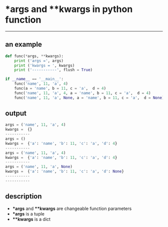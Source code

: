 ﻿# *args and **kwargs in python function
---

## an example
```python
def func(*args, **kwargs):
    print ('args =', args)
    print ('kwargs = ', kwargs)
    print ('-----------', flush = True)

if __name__ == '__main__':
    func('name', 11, 'a', 4)
    func(a = 'name', b = 11, c = 'a',  d = 4)
    func('name', 11, 'a', 4, a = 'name', b = 11, c = 'a',  d = 4)
    func('name', 11, 'a', None, a = 'name', b = 11, c = 'a',  d = None)
```

## output
```python
args = ('name', 11, 'a', 4)
kwargs =  {}
-----------
args = ()
kwargs =  {'a': 'name', 'b': 11, 'c': 'a', 'd': 4}
-----------
args = ('name', 11, 'a', 4)
kwargs =  {'a': 'name', 'b': 11, 'c': 'a', 'd': 4}
-----------
args = ('name', 11, 'a', None)
kwargs =  {'a': 'name', 'b': 11, 'c': 'a', 'd': None}
-----------
-----------
```

## description
- **\*args** and **\*\*kwargs** are changeable function parameters
- **\*args** is a tuple 
- **\*\*kwargs** is a dict



